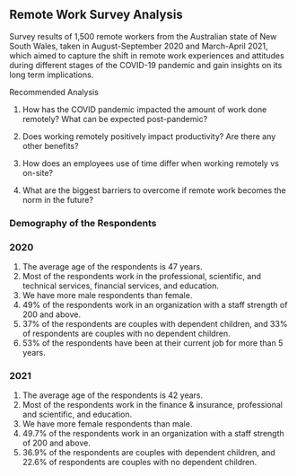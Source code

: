 ## Remote Work Survey Analysis

Survey results of 1,500 remote workers from the Australian state of New South Wales, taken in August-September 2020 and March-April 2021, which aimed to capture the shift in remote work experiences and attitudes during different stages of the COVID-19 pandemic and gain insights on its long term implications.

Recommended Analysis

1) How has the COVID pandemic impacted the amount of work done remotely? What can be expected post-pandemic?

2) Does working remotely positively impact productivity? Are there any other benefits?

3) How does an employees use of time differ when working remotely vs on-site?

4) What are the biggest barriers to overcome if remote work becomes the norm in the future?

### Demography of the Respondents

### 2020

1) The average age of the respondents is 47 years.
2) Most of the respondents work in the professional, scientific, and technical services, financial services, and education.
3) We have more male respondents than female.
4) 49% of the respondents work in an organization with a staff strength of 200 and above.
5) 37% of the respondents are couples with dependent children, and 33% of respondents are couples with no dependent children.
6) 53% of the respondents have been at their current job for more than 5 years.

### 2021

1) The average age of the respondents is 42 years.
2) Most of the respondents work in the finance & insurance, professional and scientific, and education.
3) We have more female respondents than male.
4) 49.7% of the respondents work in an organization with a staff strength of 200 and above.
5) 36.9% of the respondents are couples with dependent children, and 22.6% of respondents are couples with no dependent children.
